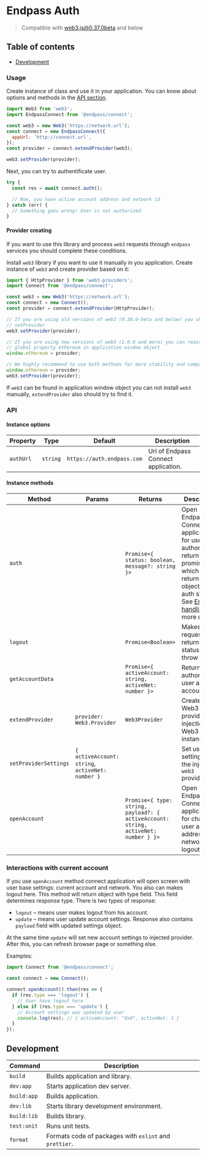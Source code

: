 # Endpass Auth

> Compatible with web3.js@0.37.0beta and below

## Table of contents

- [Development](#development)

### Usage

Create instance of class and use it in your application. You can know about
options and methods in the [API section](#api).

```js
import Web3 from 'web3';
import EndpassConnect from '@endpass/connect';

const web3 = new Web3('https://network.url');
const connect = new EndpassConnect({
  appUrl: 'http://connect.url',
});
const provider = connect.extendProvider(web3);

web3.setProvider(provider);
```

Next, you can try to authentificate user.

```js
try {
  const res = await connect.auth();

  // Now, you have active account address and network id
} catch (err) {
  // Something goes wrong! User is not authorized
}
```

#### Provider creating

If you want to use this library and process `web3` requests through `endpass` services you should complete these conditions.

Install `web3` library if you want to use it manually in you application. Create instance of `web3` and create provider based on it:

```js
import { HttpProvider } from 'web3-providers';
import Connect from '@endpass/connect';

const web3 = new Web3('https://network.url');
const connect = new Connect();
const provider = connect.extendProvider(HttpProvider);

// If you are using old versions of web3 (0.30.0-beta and below) you should call
// setProvider
web3.setProvider(provider);

// If you are using new versions of web3 (1.0.0 and more) you can reassign
// global property ethereum in application window object
window.ethereum = provider;

// We highly recommend to use both methods for more stability and compatibility
window.ethereum = provider;
web3.setProvider(provider);
```

If `web3` can be found in application window object you can not install `web3`
manually, `extendProvider` also should try to find it.

### API

#### Instance options

| Property  | Type     | Default                    | Description                         |
| --------- | -------- | -------------------------- | ----------------------------------- |
| `authUrl` | `string` | `https://auth.endpass.com` | Url of Endpass Connect application. |

#### Instance methods

| Method                | Params                                           | Returns                                                                             | Description                                                                                                                                                               |
| --------------------- | ------------------------------------------------ | ----------------------------------------------------------------------------------- | ------------------------------------------------------------------------------------------------------------------------------------------------------------------------- |
| `auth`                |                                                  | `Promise<{ status: boolean, message?: string }>`                                    | Open Endpass Connect application for user authorization, return promise, which returns object with auth status. See [Errors handling](#errors-handling) for more details. |
| `logout`              |                                                  | `Promise<Boolean>`                                                                  | Makes logout request and returns status or throw error                                                                                                                    |
| `getAccountData`      |                                                  | `Promise<{ activeAccount: string, activeNet: number }>`                             | Returns authorized user active account.                                                                                                                                   |
| `extendProvider`      | `provider: Web3.Provider`                        | `Web3Provider`                                                                      | Creates Web3 provider for injection in Web3 instance.                                                                                                                     |
| `setProviderSettings` | `{ activeAccount: string`, `activeNet: number }` |                                                                                     | Set user settings to the injected `web3` provider.                                                                                                                        |
| `openAccount`         |                                                  | `Promise<{ type: string, payload?: { activeAccount: string, activeNet: number } }>` | Open Endpass Connect application for change user active address, network or logout                                                                                        |

### Interactions with current account

If you use `openAccount` method connect application will open screen with user base settings: current account and network.
You also can makes logout here. This method will return object with type field. This field determines response type. There is
two types of response:

- `logout` – means user makes logout from his account.
- `update` – means user update account settings. Response also contains `payload` field with updated settings object.

At the same time `update` will set new account settings to injected provider. After this, you can refresh browser page
or something else.

Examples:

```js
import Connect from '@endpass/connect';

const connect = new Connect();

connect.openAccount().then(res => {
  if (res.type === 'logout') {
    // User have logout here
  } else if (res.type === 'update') {
    // Account settings was updated by user
    console.log(res); // { activeAccount: "0x0", activeNet: 1 }
  }
});
```

## Development

| Command     | Description                                            |
| ----------- | ------------------------------------------------------ |
| `build`     | Builds application and library.                        |
| `dev:app`   | Starts application dev server.                         |
| `build:app` | Builds application.                                    |
| `dev:lib`   | Starts library development environment.                |
| `build:lib` | Builds library.                                        |
| `test:unit` | Runs unit tests.                                       |
| `format`    | Formats code of packages with `eslint` and `prettier`. |
